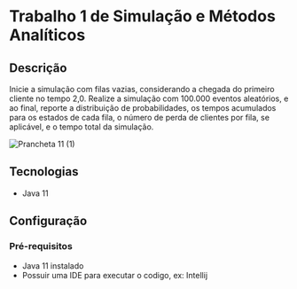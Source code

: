 # Trabalho 1 de Simulação e Métodos Analíticos 

## Descrição

Inicie a simulação com filas vazias, considerando a chegada do primeiro cliente no tempo 2,0. 
Realize a simulação com 100.000 eventos aleatórios, e ao final, reporte a distribuição de probabilidades, 
os tempos acumulados para os estados de cada fila, o número de perda de clientes por fila, se aplicável, e o tempo total da simulação.

![Prancheta 11 (1)](https://github.com/Camilaborba/t1-simulacao/assets/19845594/5a3fdfe0-57e4-4355-83c0-ef10440387f7)

## Tecnologias
- Java 11

## Configuração
### Pré-requisitos
- Java 11 instalado
- Possuir uma IDE para executar o codigo, ex: Intellij


